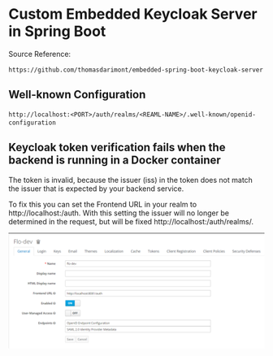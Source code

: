 # Custom Embedded Keycloak Server in Spring Boot 

Source Reference:
````
https://github.com/thomasdarimont/embedded-spring-boot-keycloak-server
````

## Well-known Configuration 
````
http://localhost:<PORT>/auth/realms/<REAML-NAME>/.well-known/openid-configuration
````

## Keycloak token verification fails when the backend is running in a Docker container

The token is invalid, because the issuer (iss) in the token does not match the issuer that is expected by your backend service.

To fix this you can set the Frontend URL in your realm to http://localhost:<PORT>/auth. With this setting the issuer will no longer be determined in the request, but will be fixed http://localhost:<PORT>/auth/realms/<your-realm>.

![alt text](./images/img.png)

